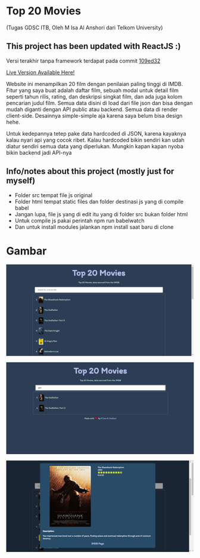 # Top 20 Movies
(Tugas GDSC ITB, Oleh M Isa Al Anshori dari Telkom University)

## This project has been updated with ReactJS :)
Versi terakhir tanpa framework terdapat pada commit [109ed32](https://github.com/misaalanshori/GDSC-Website-List-Movie/commit/109ed32620566250f8f738f4c85a613ca5a6aae0)

[Live Version Available Here!](https://misaalanshori.github.io/projects/GDSC-Website-List-Movie/html)

Website ini menampilkan 20 film dengan penilaian paling tinggi di IMDB. Fitur yang saya buat adalah daftar film, sebuah modal untuk detail film seperti tahun rilis, rating, dan deskripsi singkat film, dan ada juga kolom pencarian judul film. Semua data disini di load dari file json dan bisa dengan mudah diganti dengan API public atau backend. Semua data di render client-side. Desainnya simple-simple aja karena saya belum bisa design hehe.

Untuk kedepannya tetep pake data hardcoded di JSON, karena kayaknya kalau nyari api yang cocok ribet. Kalau hardcoded bikin sendiri kan udah diatur sendiri semua data yang diperlukan. Mungkin kapan kapan nyoba bikin backend jadi API-nya

## Info/notes about this project (mostly just for myself)
- Folder src tempat file js original
- Folder html tempat static files dan folder destinasi js yang di compile babel
- Jangan lupa, file js yang di edit itu yang di folder src bukan folder html
- Untuk compile js pakai perintah npm run babelwatch
- Dan untuk install modules jalankan npm install saat baru di clone

# Gambar

![Front Page](https://github.com/misaalanshori/GDSC-Website-List-Movie/blob/master/GHImg/mainpage.png?raw=true)

![Search Feature](https://github.com/misaalanshori/GDSC-Website-List-Movie/blob/master/GHImg/searchfeature.png?raw=true)

![Movie Modal](https://github.com/misaalanshori/GDSC-Website-List-Movie/blob/master/GHImg/modalfeature.png?raw=true)
